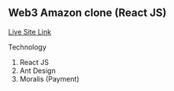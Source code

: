 ## Web3 Amazon clone (React JS)
[Live Site Link](https://web3-amazon.netlify.app/)

Technology

 1. React JS
 2. Ant Design
 3. Moralis (Payment)
